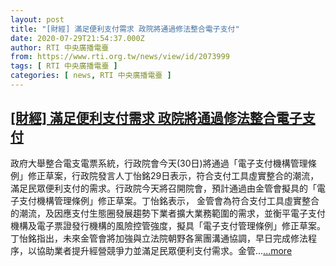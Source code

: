```yaml
---
layout: post
title: "[財經] 滿足便利支付需求 政院將通過修法整合電子支付"
date: 2020-07-29T21:54:37.000Z
author: RTI 中央廣播電臺
from: https://www.rti.org.tw/news/view/id/2073999
tags: [ RTI 中央廣播電臺 ]
categories: [ news, RTI 中央廣播電臺 ]
---
```

<!--1596059677000-->
[[財經] 滿足便利支付需求 政院將通過修法整合電子支付](https://www.rti.org.tw/news/view/id/2073999)
------

<div>
政府大舉整合電支電票系統，行政院會今天(30日)將通過「電子支付機構管理條例」修正草案，行政院發言人丁怡銘29日表示，符合支付工具虛實整合的潮流，滿足民眾便利支付的需求。行政院今天將召開院會，預計通過由金管會擬具的「電子支付機構管理條例」修正草案。丁怡銘表示， 金管會為符合支付工具虛實整合的潮流，及因應支付生態圈發展趨勢下業者擴大業務範圍的需求，並衡平電子支付機構及電子票證發行機構的風險控管強度，擬具「電子支付管理條例」修正草案。丁怡銘指出，未來金管會將加強與立法院朝野各黨團溝通協調，早日完成修法程序，以協助業者提升經營競爭力並滿足民眾便利支付需求。金管...<a target="_blank" href="https://www.rti.org.tw/news/view/id/2073999">...more</a>
</div>
